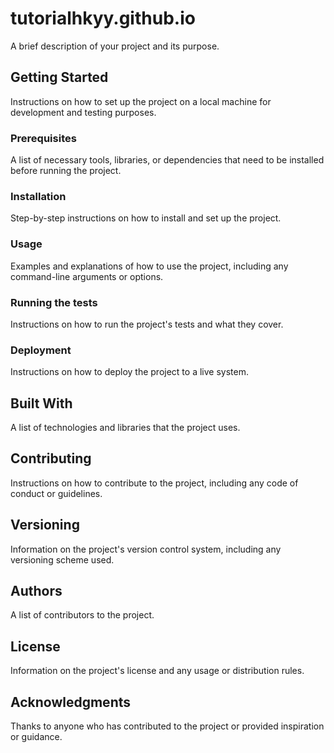 # tutorialhkyy.github.io

A brief description of your project and its purpose.

## Getting Started

Instructions on how to set up the project on a local machine for development and testing purposes.

### Prerequisites

A list of necessary tools, libraries, or dependencies that need to be installed before running the project.

### Installation

Step-by-step instructions on how to install and set up the project.

### Usage

Examples and explanations of how to use the project, including any command-line arguments or options.

### Running the tests

Instructions on how to run the project's tests and what they cover.

### Deployment

Instructions on how to deploy the project to a live system.

## Built With

A list of technologies and libraries that the project uses.

## Contributing

Instructions on how to contribute to the project, including any code of conduct or guidelines.

## Versioning

Information on the project's version control system, including any versioning scheme used.

## Authors

A list of contributors to the project.

## License

Information on the project's license and any usage or distribution rules.

## Acknowledgments

Thanks to anyone who has contributed to the project or provided inspiration or guidance.
